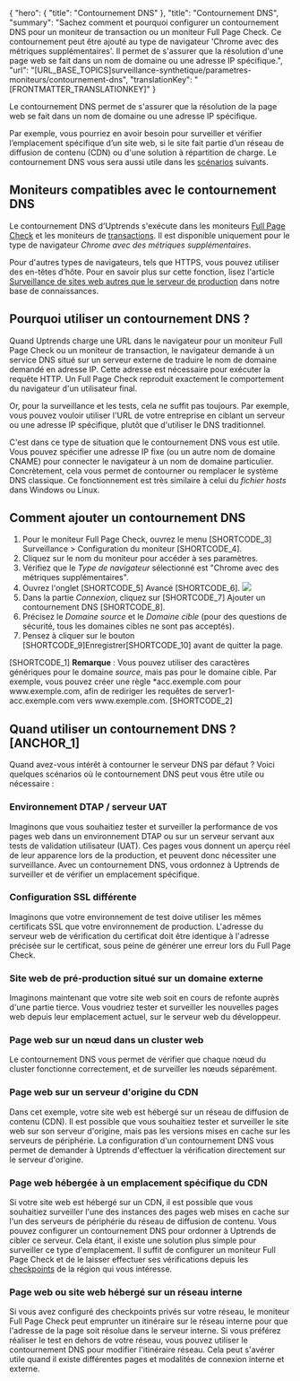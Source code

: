 {
  "hero": {
    "title": "Contournement DNS"
  },
  "title": "Contournement DNS",
  "summary": "Sachez comment et pourquoi configurer un contournement DNS pour un moniteur de transaction ou un moniteur Full Page Check. Ce contournement peut être ajouté au type de navigateur 'Chrome avec des métriques supplémentaires'. Il permet de s'assurer que la résolution d'une page web se fait dans un nom de domaine ou une adresse IP spécifique.",
  "url": "[URL_BASE_TOPICS]surveillance-synthetique/parametres-moniteurs/contournement-dns",
  "translationKey": "[FRONTMATTER_TRANSLATIONKEY]"
}

Le contournement DNS permet de s'assurer que la résolution de la page web se fait dans un nom de domaine ou une adresse IP spécifique.

Par exemple, vous pourriez en avoir besoin pour surveiller et vérifier l’emplacement spécifique d’un site web, si le site fait partie d’un réseau de diffusion de contenu (CDN) ou d'une solution à répartition de charge. Le contournement DNS vous sera aussi utile dans les [scénarios]([LINK_URL_1]) suivants.

## Moniteurs compatibles avec le contournement DNS

Le contournement DNS d'Uptrends s'exécute dans les moniteurs [Full Page Check]([LINK_URL_2]) et les moniteurs de [transactions]([LINK_URL_3]). Il est disponible uniquement pour le type de navigateur _Chrome avec des métriques supplémentaires_.

Pour d'autres types de navigateurs, tels que HTTPS, vous pouvez utiliser des en-têtes d’hôte. Pour en savoir plus sur cette fonction, lisez l'article [Surveillance de sites web autres que le serveur de production]([LINK_URL_4]) dans notre base de connaissances.

## Pourquoi utiliser un contournement DNS ?
Quand Uptrends charge une URL dans le navigateur pour un moniteur Full Page Check ou un moniteur de transaction, le navigateur demande à un service DNS situé sur un serveur externe de traduire le nom de domaine demandé en adresse IP. Cette adresse est nécessaire pour exécuter la requête HTTP. Un Full Page Check reproduit exactement le comportement du navigateur d'un utilisateur final.

Or, pour la surveillance et les tests, cela ne suffit pas toujours. Par exemple, vous pouvez vouloir utiliser l'URL de votre entreprise en ciblant un serveur ou une adresse IP spécifique, plutôt que d'utiliser le DNS traditionnel.

C'est dans ce type de situation que le contournement DNS vous est utile. Vous pouvez spécifier une adresse IP fixe (ou un autre nom de domaine CNAME) pour connecter le navigateur à un nom de domaine particulier. Concrètement, cela vous permet de contourner ou remplacer le système DNS classique. Ce fonctionnement est très similaire à celui du _fichier hosts_ dans Windows ou Linux. 
## Comment ajouter un contournement DNS

1. Pour le moniteur Full Page Check, ouvrez le menu [SHORTCODE_3] Surveillance > Configuration du moniteur [SHORTCODE_4].
2. Cliquez sur le nom du moniteur pour accéder à ses paramètres.
3. Vérifiez que le _Type de navigateur_ sélectionné est "Chrome avec des métriques supplémentaires".
4. Ouvrez l'onglet [SHORTCODE_5] Avancé [SHORTCODE_6].
   ![]([LINK_URL_5])
5. Dans la partie _Connexion_, cliquez sur [SHORTCODE_7] Ajouter un contournement DNS [SHORTCODE_8].
6. Précisez le _Domaine source_ et le _Domaine cible_ (pour des questions de sécurité, tous les domaines cibles ne sont pas acceptés).
7. Pensez à cliquer sur le bouton [SHORTCODE_9]Enregistrer[SHORTCODE_10] avant de quitter la page.

[SHORTCODE_1]
**Remarque** : Vous pouvez utiliser des caractères génériques pour le domaine _source_, mais pas pour le domaine cible. Par exemple, vous pouvez créer une règle *acc.exemple.com pour www\.exemple.com, afin de rediriger les requêtes de server1-acc.exemple.com vers www\.exemple.com.
[SHORTCODE_2]

## Quand utiliser un contournement DNS ? [ANCHOR_1]
Quand avez-vous intérêt à contourner le serveur DNS par défaut ? Voici quelques scénarios où le contournement DNS peut vous être utile ou nécessaire :
### Environnement DTAP / serveur UAT
Imaginons que vous souhaitiez tester et surveiller la performance de vos pages web dans un environnement DTAP ou sur un serveur servant aux tests de validation utilisateur (UAT). Ces pages vous donnent un aperçu réel de leur apparence lors de la production, et peuvent donc nécessiter une surveillance. Avec un contournement DNS, vous ordonnez à Uptrends de surveiller et de vérifier un emplacement spécifique.
### Configuration SSL différente
Imaginons que votre environnement de test doive utiliser les mêmes certificats SSL que votre environnement de production. L'adresse du serveur web de vérification du certificat doit être identique à l'adresse précisée sur le certificat, sous peine de générer une erreur lors du Full Page Check.
### Site web de pré-production situé sur un domaine externe
Imaginons maintenant que votre site web soit en cours de refonte auprès d'une partie tierce. Vous voudriez tester et surveiller les nouvelles pages web depuis leur emplacement actuel, sur le serveur web du développeur.
### Page web sur un nœud dans un cluster web
Le contournement DNS vous permet de vérifier que chaque nœud du cluster fonctionne correctement, et de surveiller les nœuds séparément.
### Page web sur un serveur d'origine du CDN
Dans cet exemple, votre site web est hébergé sur un réseau de diffusion de contenu (CDN). Il est possible que vous souhaitiez tester et surveiller le site web sur son serveur d'origine, mais pas les versions mises en cache sur les serveurs de périphérie. La configuration d'un contournement DNS vous permet de demander à Uptrends d'effectuer la vérification directement sur le serveur d'origine.
### Page web hébergée à un emplacement spécifique du CDN
Si votre site web est hébergé sur un CDN, il est possible que vous souhaitiez surveiller l'une des instances des pages web mises en cache sur l'un des serveurs de périphérie du réseau de diffusion de contenu. Vous pouvez configurer un contournement DNS pour ordonner à Uptrends de cibler ce serveur. Cela étant, il existe une solution plus simple pour surveiller ce type d'emplacement. Il suffit de configurer un moniteur Full Page Check et de le laisser effectuer ses vérifications depuis les [checkpoints]([LINK_URL_6]) de la région qui vous intéresse.
### Page web ou site web hébergé sur un réseau interne
Si vous avez configuré des checkpoints privés sur votre réseau, le moniteur Full Page Check peut emprunter un itinéraire sur le réseau interne pour que l'adresse de la page soit résolue dans le serveur interne. Si vous préférez réaliser le test en dehors de votre réseau, vous pouvez utiliser le contournement DNS pour modifier l'itinéraire réseau. Cela peut s'avérer utile quand il existe différentes pages et modalités de connexion interne et externe.